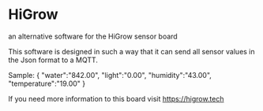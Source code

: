 # HiGrow
an alternative software for the HiGrow sensor board

This software is designed in such a way that it can send all sensor values in the Json format to a MQTT.

Sample:
{
  "water":"842.00",
  "light":"0.00",
  "humidity":"43.00",
  "temperature":"19.00"
}






If you need more information to this board visit https://higrow.tech

